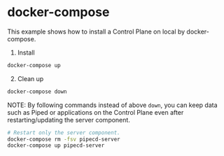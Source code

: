 # docker-compose

This example shows how to install a Control Plane on local by docker-compose.

1. Install
```sh
docker-compose up
```

2. Clean up
```sh
docker-compose down
```

NOTE: By following commands instead of above `down`, you can keep data such as Piped or applications on the Control Plane even after restarting/updating the server component.

```sh
# Restart only the server component.
docker-compose rm -fsv pipecd-server
docker-compose up pipecd-server
```
